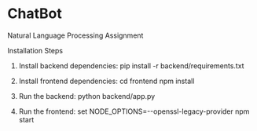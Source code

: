 # ChatBot
Natural Language Processing Assignment

Installation Steps
1. Install backend dependencies:
pip install -r backend/requirements.txt

2. Install frontend dependencies:
cd frontend
npm install

3. Run the backend:
python backend/app.py

4. Run the frontend:
set NODE_OPTIONS=--openssl-legacy-provider
npm start
